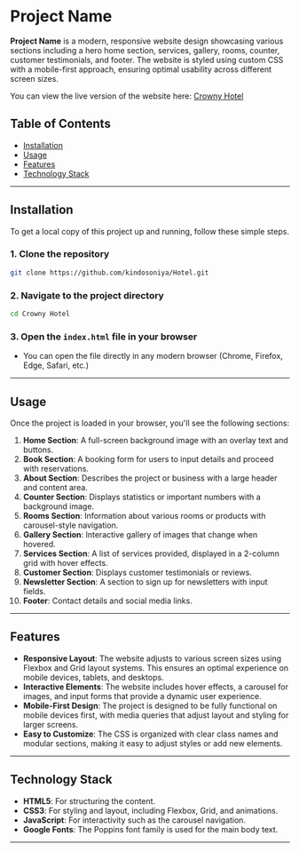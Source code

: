 # Project Name

**Project Name** is a modern, responsive website design showcasing various sections including a hero home section, services, gallery, rooms, counter, customer testimonials, and footer. The website is styled using custom CSS with a mobile-first approach, ensuring optimal usability across different screen sizes.

You can view the live version of the website here: [Crowny Hotel](https://crownyhotel.netlify.app/)

## Table of Contents
- [Installation](#installation)
- [Usage](#usage)
- [Features](#features)
- [Technology Stack](#technology-stack)

---

## Installation

To get a local copy of this project up and running, follow these simple steps.

### 1. Clone the repository
```bash
git clone https://github.com/kindosoniya/Hotel.git
```

### 2. Navigate to the project directory
```bash
cd Crowny Hotel
```

### 3. Open the `index.html` file in your browser
- You can open the file directly in any modern browser (Chrome, Firefox, Edge, Safari, etc.)

---

## Usage

Once the project is loaded in your browser, you'll see the following sections:

1. **Home Section**: A full-screen background image with an overlay text and buttons.
2. **Book Section**: A booking form for users to input details and proceed with reservations.
3. **About Section**: Describes the project or business with a large header and content area.
4. **Counter Section**: Displays statistics or important numbers with a background image.
5. **Rooms Section**: Information about various rooms or products with carousel-style navigation.
6. **Gallery Section**: Interactive gallery of images that change when hovered.
7. **Services Section**: A list of services provided, displayed in a 2-column grid with hover effects.
8. **Customer Section**: Displays customer testimonials or reviews.
9. **Newsletter Section**: A section to sign up for newsletters with input fields.
10. **Footer**: Contact details and social media links.

---

## Features

- **Responsive Layout**: The website adjusts to various screen sizes using Flexbox and Grid layout systems. This ensures an optimal experience on mobile devices, tablets, and desktops.
- **Interactive Elements**: The website includes hover effects, a carousel for images, and input forms that provide a dynamic user experience.
- **Mobile-First Design**: The project is designed to be fully functional on mobile devices first, with media queries that adjust layout and styling for larger screens.
- **Easy to Customize**: The CSS is organized with clear class names and modular sections, making it easy to adjust styles or add new elements.

---

## Technology Stack

- **HTML5**: For structuring the content.
- **CSS3**: For styling and layout, including Flexbox, Grid, and animations.
- **JavaScript**: For interactivity such as the carousel navigation.
- **Google Fonts**: The Poppins font family is used for the main body text.

---
